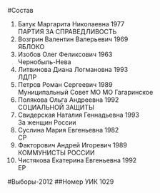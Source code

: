 #Состав
1. Батук Маргарита Николаевна 1977   
    ПАРТИЯ ЗА СПРАВЕДЛИВОСТЬ
2. Возгрин Валентин Валерьевич 1969   
    ЯБЛОКО
3. Изобов Олег Феликсович 1963   
    Чернобыль-Нева
4. Литвинова Диана Логмановна 1993   
    ЛДПР
5. Петров Роман Сергеевич 1989   
    Муниципальный Совет МО МО Гагаринское
6. Полякова Ольга Андреевна 1992   
    СОЦИАЛЬНОЙ ЗАЩИТЫ
7. Свидерская Наталия Геннадьевна 1993   
    За женщин России
8. Суслина Мария Евгеньевна 1982   
    СР
9. Факторович Андрей Игоревич 1989   
    КОММУНИСТЫ РОССИИ
10. Чистякова Екатерина Евгеньевна 1992   
    ЕР

#Выборы-2012
##Номер УИК
1029